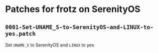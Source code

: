 # Patches for frotz on SerenityOS

## `0001-Set-UNAME_S-to-SerenityOS-and-LINUX-to-yes.patch`

Set `UNAME_S` to SerenityOS and `LINUX` to yes


